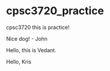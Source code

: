 # cpsc3720_practice
cpsc3720
this is practice!

Nice dog! - John


Hello, this is Vedant.


Hello, Kris
